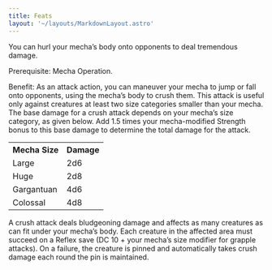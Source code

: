 ```yaml
---
title: Feats
layout: '~/layouts/MarkdownLayout.astro'
---
```

You can hurl your mecha’s body onto opponents to deal tremendous damage.

Prerequisite: Mecha Operation.

Benefit: As an attack action, you can maneuver your mecha to jump or fall onto
opponents, using the mecha’s body to crush them. This attack is useful only
against creatures at least two size categories smaller than your mecha. The
base damage for a crush attack depends on your mecha’s size category, as given
below. Add 1.5 times your mecha-modified Strength bonus to this base damage to
determine the total damage for the attack.


<table> <tr><th>Mecha Size</th><th>Damage</th></tr> <tr><td>Large</td><td>2d6</td></tr> <tr class="shaded"><td>Huge</td><td>2d8</td></tr> <tr><td>Gargantuan</td><td>4d6</td></tr> <tr class="shaded"><td>Colossal</td><td>4d8</td></tr> </table>



A crush attack deals bludgeoning damage and affects as many creatures as can
fit under your mecha’s body. Each creature in the affected area must succeed
on a Reflex save (DC 10 + your mecha’s size modifier for grapple attacks). On
a failure, the creature is pinned and automatically takes crush damage each
round the pin is maintained.

